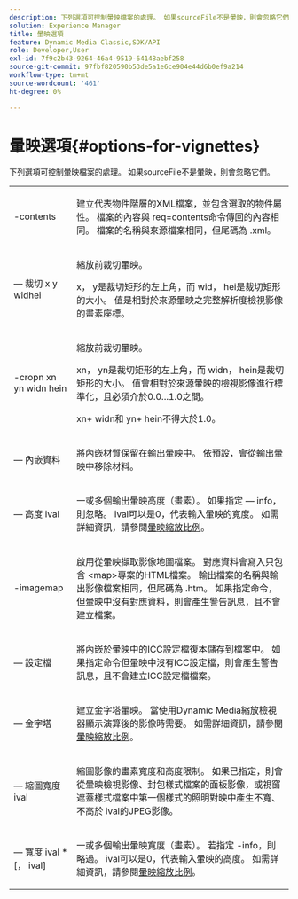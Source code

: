 ```yaml
---
description: 下列選項可控制暈映檔案的處理。 如果sourceFile不是暈映，則會忽略它們。
solution: Experience Manager
title: 暈映選項
feature: Dynamic Media Classic,SDK/API
role: Developer,User
exl-id: 7f9c2b43-9264-46a4-9519-64148aebf258
source-git-commit: 97fbf820590b53de5a1e6ce904e44d6b0ef9a214
workflow-type: tm+mt
source-wordcount: '461'
ht-degree: 0%

---
```


# 暈映選項{#options-for-vignettes}

下列選項可控制暈映檔案的處理。 如果sourceFile不是暈映，則會忽略它們。

<table id="simpletable_6D0C967EB84947FBAC34B46C4BB23AF0"> 
 <tr class="strow"> 
  <td class="stentry"> <p><span class="codeph"> -contents</span> </p></td> 
  <td class="stentry"> <p>建立代表物件階層的XML檔案，並包含選取的物件屬性。 檔案的內容與<span class="codeph"> req=contents</span>命令傳回的內容相同。 檔案的名稱與來源檔案相同，但尾碼為<span class="filepath"> .xml</span>。 </p></td> 
 </tr> 
 <tr class="strow"> 
  <td class="stentry"> <p><span class="codeph"> — 裁切<span class="varname"> x</span><span class="varname"> y</span><span class="varname"> wid</span><span class="varname">hei</span></span> </p></td> 
  <td class="stentry"> <p>縮放前裁切暈映。 </p> <p><span class="codeph"><span class="varname"> x</span>，<span class="varname"> y</span></span>是裁切矩形的左上角，而<span class="codeph"><span class="varname"> wid</span>，<span class="varname"> hei</span></span>是裁切矩形的大小。 值是相對於來源暈映之完整解析度檢視影像的畫素座標。 </p></td> 
 </tr> 
 <tr class="strow"> 
  <td class="stentry"> <p><span class="codeph">-cropn <span class="varname"> xn</span><span class="varname"> yn</span><span class="varname"> widn</span><span class="varname"> hein</span></span> </p> </td> 
  <td class="stentry"> <p>縮放前裁切暈映。 </p> <p><span class="codeph"><span class="varname"> xn</span>，<span class="varname"> yn</span></span>是裁切矩形的左上角，而<span class="codeph"><span class="varname"> widn</span>，<span class="varname"> hein</span></span>是裁切矩形的大小。 值會相對於來源暈映的檢視影像進行標準化，且必須介於0.0...1.0之間。 </p> <p><span class="codeph"><span class="varname"> xn</span></span>+<span class="codeph"><span class="varname"> widn</span></span>和<span class="codeph"><span class="varname"> yn</span></span>+<span class="codeph"><span class="varname"> hein</span></span>不得大於1.0。 </p></td> 
 </tr> 
 <tr class="strow"> 
  <td class="stentry"> <p><span class="codeph"> — 內嵌資料</span> </p></td> 
  <td class="stentry"> <p>將內嵌材質保留在輸出暈映中。 依預設，會從輸出暈映中移除材料。 </p></td> 
 </tr> 
 <tr class="strow"> 
  <td class="stentry"> <p><span class="codeph"> — 高度<span class="varname"> ival</span></span> </p></td> 
  <td class="stentry"> <p>一或多個輸出暈映高度（畫素）。 如果指定 — info，則忽略。 <span class="varname"> ival</span>可以是0，代表輸入暈映的寬度。 如需詳細資訊，請參閱<a href="../../../../ir-api/vntc/utilities/c-ir-vignette-converter-vntc/c-ir-vignette-scaling.md#concept-e373a29c2f954df98d704c7723804585" type="concept" format="dita" scope="local">暈映縮放比例</a>。 </p></td> 
 </tr> 
 <tr class="strow"> 
  <td class="stentry"> <p><span class="codeph"> -imagemap</span> </p></td> 
  <td class="stentry"> <p>啟用從暈映擷取影像地圖檔案。 對應資料會寫入只包含<span class="codeph"> &lt;map&gt;</span>專案的HTML檔案。 輸出檔案的名稱與輸出影像檔案相同，但尾碼為<span class="filepath"> .htm</span>。 如果指定命令，但暈映中沒有對應資料，則會產生警告訊息，且不會建立檔案。 </p></td> 
 </tr> 
 <tr class="strow"> 
  <td class="stentry"> <p><span class="codeph"> — 設定檔</span> </p></td> 
  <td class="stentry"> <p>將內嵌於暈映中的ICC設定檔復本儲存到檔案中。 如果指定命令但暈映中沒有ICC設定檔，則會產生警告訊息，且不會建立ICC設定檔檔案。 </p></td> 
 </tr> 
 <tr class="strow"> 
  <td class="stentry"> <p><span class="codeph"> — 金字塔</span> </p></td> 
  <td class="stentry"> <p>建立金字塔暈映。 當使用Dynamic Media縮放檢視器顯示演算後的影像時需要。 如需詳細資訊，請參閱<a href="../../../../ir-api/vntc/utilities/c-ir-vignette-converter-vntc/c-ir-vignette-scaling.md#concept-e373a29c2f954df98d704c7723804585" type="concept" format="dita" scope="local">暈映縮放比例</a>。 </p></td> 
 </tr> 
 <tr class="strow"> 
  <td class="stentry"> <p><span class="codeph"> — 縮圖寬度<span class="varname"> ival</span></span> </p></td> 
  <td class="stentry"> <p>縮圖影像的畫素寬度和高度限制。 如果已指定，則會從暈映檢視影像、封包樣式檔案的面板影像，或視窗遮蓋樣式檔案中第一個樣式的照明對映中產生不寬、不高於<span class="varname"> ival</span>的JPEG影像。 </p></td> 
 </tr> 
 <tr class="strow"> 
  <td class="stentry"> <p><span class="codeph"> — 寬度<span class="varname"> ival</span> *[，<span class="varname"> ival</span>]</span> </p></td> 
  <td class="stentry"> <p>一或多個輸出暈映寬度（畫素）。 若指定<span class="codeph"> -info</span>，則略過。 <span class="varname"> ival</span>可以是0，代表輸入暈映的高度。 如需詳細資訊，請參閱<a href="../../../../ir-api/vntc/utilities/c-ir-vignette-converter-vntc/c-ir-vignette-scaling.md#concept-e373a29c2f954df98d704c7723804585" type="concept" format="dita" scope="local">暈映縮放比例</a>。 </p></td> 
 </tr> 
</table>
